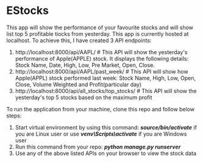 # EStocks

This app will show the performance of your favourite stocks and will show list top 5 profitable tiocks from yesterday. This app is currently hosted at localhost.
To achieve this, I have created 3 API endpoints:

1. http://localhost:8000/api/AAPL/ # This API will show the yesterday's performance of Apple(APPLE) stock. It displays the following details: Stock Name, Date, High, Low, Pre Market, Open, Close.
2. http://localhost:8000/api/AAPL/past_week/ # This API will show how Apple(APPL) stock performed last week: Stock Name, High, Low, Open, Close, Volume Weighted and Profit(particular day) 
3. http://localhost:8000/api/all_stocks/top_stocks/ # This API will show the yesterday's top 5 stocks based on the maximum profit  

To run the application from your machine, clone this repo and follow below steps:

1. Start virtual environment by using this command: **_source/bin/activate_** if you are Linux user or use **_venv\Scripts\activate_** if you are Windows user
3. Run this command from your repo: _**python manage.py runserver**_
4. Use any of the above listed APIs on your browser to view the stock data
